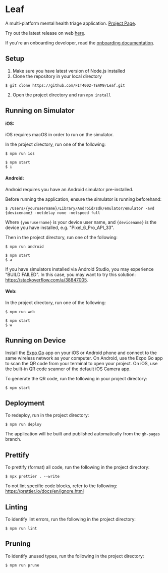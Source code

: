 # Leaf
A multi-platform mental health triage application. [Project Page](https://jonny-low.github.io/projects/mentaltac/).

Try out the latest release on web [here](https://fit4002-team9.github.io/Leaf/).

If you're an onboarding developer, read the [onboarding documentation](Onboarding.md).

## Setup

1. Make sure you have latest version of Node.js installed
2. Clone the repository in your local directory

```
$ git clone https://github.com/FIT4002-TEAM9/Leaf.git
```

2. Open the project directory and run `npm install`

## Running on Simulator

#### iOS:

iOS requires macOS in order to run on the simulator.

In the project directory, run one of the following:

```
$ npm run ios
```

```
$ npm start
$ i
```

#### Android:

Android requires you have an Android simulator pre-installed.

Before running the application, ensure the simulator is running beforehand:

```
$ /Users/{yourusername}/Library/Android/sdk/emulator/emulator -avd {devicename} -netdelay none -netspeed full
```

Where `{yourusername}` is your device user name, and `{devicename}` is the device you have installed, e.g. "Pixel_6_Pro_API_33".

Then in the project directory, run one of the following:

```
$ npm run android
```

```
$ npm start
$ a
```

If you have simulators installed via Android Studio, you may experience "BUILD FAILED". In this case, you may want to try this solution: https://stackoverflow.com/a/38847005.

#### Web:

In the project directory, run one of the following:

```
$ npm run web
```

```
$ npm start
$ w
```

## Running on Device

Install the [Expo Go](https://expo.dev/client) app on your iOS or Android phone and connect to the same wireless network as your computer. On Android, use the Expo Go app to scan the QR code from your terminal to open your project. On iOS, use the built-in QR code scanner of the default iOS Camera app.

To generate the QR code, run the following in your project directory:

```
$ npm start
```

## Deployment

To redeploy, run in the project directory:

```
$ npm run deploy
```

The application will be built and published automatically from the `gh-pages` branch.

## Prettify

To prettify (format) all code, run the following in the project directory:

```
$ npx prettier . --write
```

To not lint specific code blocks, refer to the following: https://prettier.io/docs/en/ignore.html

## Linting

To identify lint errors, run the following in the project directory:

```
$ npm run lint
```

## Pruning

To identify unused types, run the following in the project directory:

```
$ npm run prune
```


